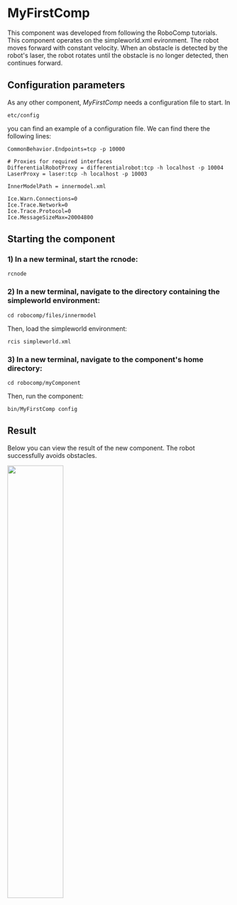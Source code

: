 # MyFirstComp
This component was developed from following the RoboComp tutorials. This component operates on the simpleworld.xml evironment. The robot moves forward with constant velocity. When an obstacle is detected by the robot's laser, the robot rotates until the obstacle is no longer detected, then continues forward.


## Configuration parameters
As any other component, *MyFirstComp* needs a configuration file to start. In
```
etc/config
```
you can find an example of a configuration file. We can find there the following lines:
```
CommonBehavior.Endpoints=tcp -p 10000

# Proxies for required interfaces
DifferentialRobotProxy = differentialrobot:tcp -h localhost -p 10004
LaserProxy = laser:tcp -h localhost -p 10003

InnerModelPath = innermodel.xml

Ice.Warn.Connections=0
Ice.Trace.Network=0
Ice.Trace.Protocol=0
Ice.MessageSizeMax=20004800
```

## Starting the component

### 1) In a new terminal, start the rcnode:

```
rcnode
```

### 2) In a new terminal, navigate to the directory containing the simpleworld environment:
```
cd robocomp/files/innermodel
```
Then, load the simpleworld environment:
```
rcis simpleworld.xml
```

### 3) In a new terminal, navigate to the component's home directory:
```
cd robocomp/myComponent
```

Then, run the component:

```
bin/MyFirstComp config
```

## Result
Below you can view the result of the new component. The robot successfully avoids obstacles. 

<img src="https://github.com/jschultz299/robocomp/blob/development/myComponent/SimpleWorld%20Demo.gif" width=50%>
